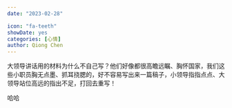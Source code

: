 ```yaml
---
date: "2023-02-28"

icon: "fa-teeth"
showDate: yes
categories: [心情]
author: Qiong Chen
---
```


大领导讲话用的材料为什么不自己写？他们好像都很高瞻远瞩、胸怀国家，我们这些小职员胸无点墨、抓耳挠腮的，好不容易写出来一篇稿子，小领导指指点点、大领导站位高远的指出不足，打回去重写！

哈哈